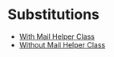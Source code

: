 # Substitutions

* [With Mail Helper Class](substitutions-with-mailer-helper.md)
* [Without Mail Helper Class](substitutions-without-mailer-helper.md)